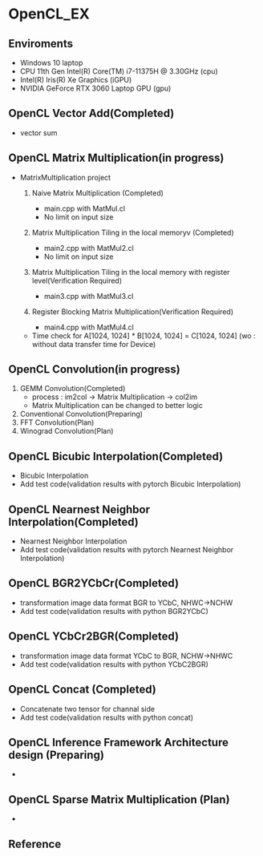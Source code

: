 # OpenCL_EX

## Enviroments
* Windows 10 laptop
* CPU 11th Gen Intel(R) Core(TM) i7-11375H @ 3.30GHz (cpu)
* Intel(R) Iris(R) Xe Graphics (iGPU)
* NVIDIA GeForce RTX 3060 Laptop GPU (gpu)

## OpenCL Vector Add(Completed)
- vector sum


##  OpenCL Matrix Multiplication(in progress)
- MatrixMultiplication project
  1. Naive Matrix Multiplication (Completed)
     - main.cpp with MatMul.cl
     - No limit on input size
     
  2. Matrix Multiplication Tiling in the local memoryv (Completed)
     - main2.cpp with MatMul2.cl
     - No limit on input size
   
  3. Matrix Multiplication Tiling in the local memory with register level(Verification Required)
     - main3.cpp with MatMul3.cl

  4. Register Blocking Matrix Multiplication(Verification Required)
     - main4.cpp with MatMul4.cl
  
  - Time check for A[1024, 1024] * B[1024, 1024] = C[1024, 1024] (wo : without data transfer time for Device)


##  OpenCL Convolution(in progress)
1. GEMM Convolution(Completed)
   - process : im2col -> Matrix Multiplication -> col2im
   - Matrix Multiplication can be changed to better logic
2. Conventional Convolution(Preparing)
3. FFT Convolution(Plan)
4. Winograd Convolution(Plan)


##  OpenCL Bicubic Interpolation(Completed)
- Bicubic Interpolation
- Add test code(validation results with pytorch Bicubic Interpolation) 


##  OpenCL Nearnest Neighbor Interpolation(Completed)
- Nearnest Neighbor Interpolation
- Add test code(validation results with pytorch Nearnest Neighbor Interpolation) 


##  OpenCL BGR2YCbCr(Completed)
- transformation image data format BGR to YCbC, NHWC->NCHW
- Add test code(validation results with python BGR2YCbC) 


##  OpenCL YCbCr2BGR(Completed)
- transformation image data format YCbC to BGR, NCHW->NHWC
- Add test code(validation results with python YCbC2BGR)


##  OpenCL Concat (Completed)
- Concatenate two tensor for channal side
- Add test code(validation results with python concat)


##  OpenCL Inference Framework Architecture design (Preparing)
*


##  OpenCL Sparse Matrix Multiplication (Plan)
*




## Reference
